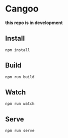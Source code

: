 # Cangoo

__this repo is in development__

## Install

    npm install

## Build

    npm run build

## Watch

    npm run watch

## Serve

    npm run serve